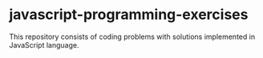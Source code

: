 # javascript-programming-exercises
This repository consists of coding problems with solutions implemented in JavaScript language.
